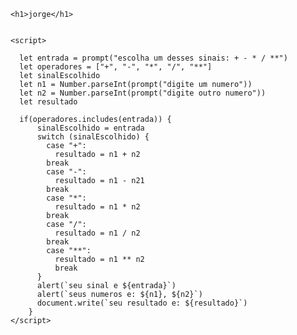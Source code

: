 <!DOCTYPE html>
<html lang="pt-br">
<head>
    <meta charset="UTF-8">
    <meta name="viewport" content="width=device-width, initial-scale=1.0">
    <title>estudar para a prova</title>
</head>
<body>

    <h1>jorge</h1>


    <script>

      let entrada = prompt("escolha um desses sinais: + - * / **")
      let operadores = ["+", "-", "*", "/", "**"]
      let sinalEscolhido
      let n1 = Number.parseInt(prompt("digite um numero"))
      let n2 = Number.parseInt(prompt("digite outro numero"))
      let resultado

      if(operadores.includes(entrada)) {
          sinalEscolhido = entrada
          switch (sinalEscolhido) {
            case "+":
              resultado = n1 + n2
            break
            case "-":
              resultado = n1 - n21
            break
            case "*":
              resultado = n1 * n2
            break
            case "/":
              resultado = n1 / n2
            break
            case "**":
              resultado = n1 ** n2
              break
          }
          alert(`seu sinal e ${entrada}`)
          alert(`seus numeros e: ${n1}, ${n2}`)
          document.write(`seu resultado e: ${resultado}`)
        }
    </script>
</body>
</html>
